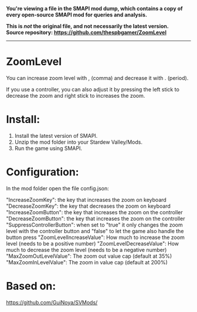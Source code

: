 **You're viewing a file in the SMAPI mod dump, which contains a copy of every open-source SMAPI mod
for queries and analysis.**

**This is _not_ the original file, and not necessarily the latest version.**  
**Source repository: https://github.com/thespbgamer/ZoomLevel**

----

# ZoomLevel
You can increase zoom level with , (comma) and decrease it with . (period).

If you use a controller, you can also adjust it by pressing the  left stick to decrease the zoom and right stick to increases the zoom.

# Install:

1. Install the latest version of SMAPI.
2. Unzip the mod folder into your Stardew Valley/Mods.
3. Run the game using SMAPI.

# Configuration:

In the mod folder open the file config.json:

  "IncreaseZoomKey": the key that increases the zoom on keyboard
  "DecreaseZoomKey": the key that decreases the zoom on keyboard
  "IncreaseZoomButton": the key that increases the zoom on the controller
  "DecreaseZoomButton": the key that increases the zoom on the controller
  "SuppressControllerButton": when set to "true" it only changes the zoom level with the controller button and "false" to let the game also handle the button press
  "ZoomLevelIncreaseValue": How much to increase the zoom level (needs to be a positive number)
  "ZoomLevelDecreaseValue": How much to decrease the zoom level (needs to be a negative number)
  "MaxZoomOutLevelValue": The zoom out value cap (default at 35%)
  "MaxZoomInLevelValue": The zoom in value cap (default at 200%)

# Based on: 
https://github.com/GuiNoya/SVMods/
